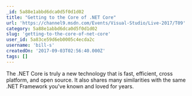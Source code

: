 ```yaml
---
_id: 5a88e1abbd6dca0d5f0d1d02
title: "Getting to the Core of .NET Core"
url: 'https://channel9.msdn.com/Events/Visual-Studio/Live-2017/T09'
category: 5a88e1abbd6dca0d5f0d1d02
slug: 'getting-to-the-core-of-net-core'
user_id: 5a83ce59d6eb0005c4ecda2c
username: 'bill-s'
createdOn: '2017-09-03T02:56:40.000Z'
tags: []
---
```


The .NET Core is truly a new technology that is fast, efficient, cross platform, and open source. It also shares many similarities with the same .NET Framework you've known and loved for years.

